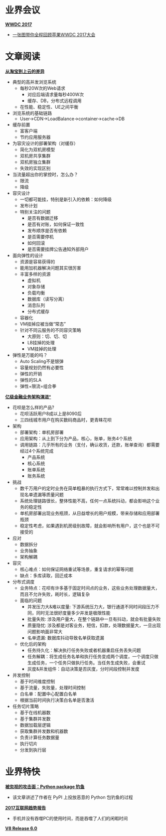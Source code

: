 # 业界会议


[**WWDC 2017**](https://developer.apple.com/wwdc/)
* [一张图带你全程回顾苹果WWDC 2017大会](http://www.techweb.com.cn/it/2017-06-06/2531695.shtml)



# 文章阅读


[**从淘宝到上云的差异**](http://2017.qconbeijing.com/schedule)
* 典型的高并发浏览系统
   * 每秒20W次的Web请求
      * 对应后端请求量每秒400W次
      * 缓存、DB，分布式远程调用
   * 在性能、稳定性、UE之间平衡
* 浏览系统的基础链路
   * User->CDN->LoadBalance->container->cache->DB
* 缓存前置
   * 富客户端
   * 节约应用服务器
* 为容灾设计的部署架构（对缓存）
   * 简化为双机房模型
   * 双机房共享集群
   * 双机房独立集群
   * 失效的实现区别
* 当流量超出你的掌控时，怎么办？
   * 限流
   * 降级
* 容灾设计
   * 一切都可能挂，特别是新引入的依赖：如何降级
   * 发布计划
   * 特别关注的问题
      * 是否有数据迁移
      * 是否有对账，如何保证一致性
      * 发布顺序是否有依赖
      * 是否需要停机
      * 如何回滚
      * 是否需要挂牌公告通知外部用户
* 面向弹性的设计
   * 资源是容易获得的
   * 能用加机器解决问题其实很厉害
   * 丰富多样的资源
      * 虚拟机
      * 对象存储
      * 负载均衡
      * 数据库（读写分离）
      * 消息队列
      * 分布式缓存
   * 容器化
   * VM挂掉应被当做“常态”
   * 针对不同云服务的不同容灾策略
      * 大原则：切、切、切
      * LB挂掉的处理
      * VM挂掉的处理
* 弹性是万能的吗？
   * Auto Scaling不是银弹
   * 容量规划仍然有必要性
   * 弹性的开销
   * 弹性的SLA
   * 弹性+限流=组合拳


[**亿级金融业务架构演进***](http://2017.qconbeijing.com/schedule)
* 花呗是怎么样的产品?
   * 花呗活跃用户8成以上是8090后
   * 三四线城市用户在购买数码商品时，更青睐花呗
* 架构
   * 部署架构：单机房部署
   * 应用架构：从上到下分为产品，核心，账单，账务4个系统
   * 调用链路：几乎所有的业务（支付，确认收货，还款，账单查询）都需要经过4个系统完成
      * 产品系统
      * 核心系统
      * 账单系统
      * 账务系统
* 挑战
   * 数千万用户的定时业务在简单粗暴的执行方式下，常常难以控制并发和出现名单遗漏等质量问题
   * 系统处理链路很长，整体性能不高，任何一点系统抖动，都会影响这个业务的稳定性
   * 单机房部署出现业务瓶颈，从日益增长的用户规模，带来存储和应用部署瓶颈
   * 稳定性考虑，如果遇到机房级别故障，就会影响所有用户，这个也是不可接受的
* 应对
   * 数据拆分
   * 业务抽象
   * 架构解耦
* 容灾
   * 核心难点：如何保证网络重试等场景，重复请求的幂等问题
   * 缺点：多库读取，回迁成本
* 分布式调度
   * 业务特点：花呗有许多基于固定时间点的业务，这些业务处理数据量大，而且不允许失败，耗时长，逻辑复杂
   * 面临的问题
      * 并发压力大&难以度量: 下游系统压力大，银行通道不同时间段压力不同，同时无法很好度量多少并发是极限性能
      * 批量失败: 涉及用户量大，在整个链路中一旦有抖动，就会有批量失败
      * 质量隐忧: 涉及都是对客业务，短信，扣款，处理数据量大，一旦出现问题影响面非常大
      * 名单遗漏: 数据库抖动导致名单获取遗漏
   * 优化后的架构
      * 任务持久化：解决执行任务失败或者机器重启任务丢失问题
      * 任务解耦：将生成任务名单和执行任务变成两个调度，一个调度只做生成任务，一个任务只做执行任务。当任务生成失败，会重试
      * 灰度&并发组件：自动决策是否灰度，分时间段控制并发度
*  并发控制
   * 基于时间维度控制
   * 基于流量，失败量，处理时间控制
   * 白名单：配置中心配置白名单
   * 根据当前时间执行决策白名单是否激活
* 任务切片策略
   * 基于在线机器数
   * 基于集群并发数
   * 数据加载层逻辑
   * 获取集群并发数和机器数
   * 负责计算任务数据量
   * 执行切片
   * 分发到执行层


# 业界特快


[**被忽视的攻击面：Python package 钓鱼**](http://paper.seebug.org/326/?from=timeline&isappinstalled=0)
* 该文章讲述了作者在 PyPI 上投放恶意的 Python 包钓鱼的过程


[**2017互联网趋势报告**](http://www.kpcb.com/internet-trends)
* 手机并没有吞噬PC的使用时间，而是吞噬了人们的闲暇时间
 

[**V8 Release 6.0**](https://v8project.blogspot.jp/2017/06/v8-release-60.html)
